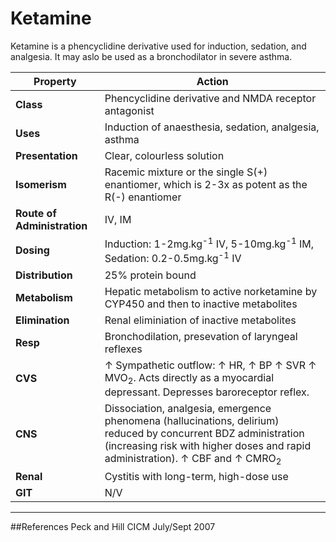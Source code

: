# Ketamine

Ketamine is a phencyclidine derivative used for induction, sedation, and analgesia. It may aslo be used as a bronchodilator in severe asthma.

|Property|Action|
|--|--|
|**Class**|Phencyclidine derivative and NMDA receptor antagonist|
|**Uses**|Induction of anaesthesia, sedation, analgesia, asthma|
|**Presentation**| Clear, colourless solution|
|**Isomerism**| Racemic mixture or the single S(+) enantiomer, which is 2-3x as potent as the R(-) enantiomer|
|**Route of Administration**|IV, IM|
|**Dosing**|Induction: 1-2mg.kg<sup>-1</sup> IV, 5-10mg.kg<sup>-1</sup> IM, Sedation: 0.2-0.5mg.kg<sup>-1</sup> IV|
|**Distribution**|25% protein bound|
|**Metabolism**| Hepatic metabolism to active norketamine by CYP450 and then to inactive metabolites|
|**Elimination**|Renal eliminiation of inactive metabolites|
|**Resp**|Bronchodilation, presevation of laryngeal reflexes|
|**CVS**|↑ Sympathetic outflow: ↑ HR, ↑ BP ↑ SVR ↑ MVO<sub>2</sub>. Acts directly as a myocardial depressant. Depresses baroreceptor reflex.|
|**CNS**|Dissociation, analgesia, emergence phenomena (hallucinations, delirium) reduced by concurrent BDZ administration (increasing risk with higher doses and rapid administration). ↑ CBF and ↑ CMRO<sub>2</sub>|
|**Renal**|Cystitis with long-term, high-dose use|
|**GIT**|N/V|


---
##References
Peck and Hill
CICM July/Sept 2007